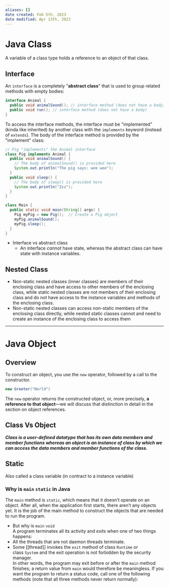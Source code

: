 ```yaml
---
aliases: []
date created: Feb 5th, 2023
date modified: Apr 13th, 2023
---
```


# Java Class
A variable of a class type holds a reference to an object of that class.

## Interface
An `interface` is a completely "**abstract class**" that is used to group related methods with empty bodies:

```java
interface Animal {
  public void animalSound(); // interface method (does not have a body)
  public void run(); // interface method (does not have a body)
}
```

To access the interface methods, the interface must be "implemented" (kinda like inherited) by another class with the `implements` keyword (instead of `extends`). The body of the interface method is provided by the "implement" class:

```java
// Pig "implements" the Animal interface
class Pig implements Animal {
  public void animalSound() {
    // The body of animalSound() is provided here
    System.out.println("The pig says: wee wee");
  }
  public void sleep() {
    // The body of sleep() is provided here
    System.out.println("Zzz");
  }
}

class Main {
  public static void main(String[] args) {
    Pig myPig = new Pig();  // Create a Pig object
    myPig.animalSound();
    myPig.sleep();
  }
}
```

- Interface vs abstract class
	- An interface _cannot_ have state, whereas the abstract class can have state with instance variables.

## Nested Class
- Non-static nested classes (inner classes) are members of their enclosing class and have access to other members of the enclosing class, while static nested classes are not members of their enclosing class and do not have access to the instance variables and methods of the enclosing class.
- Non-static nested classes can access non-static members of the enclosing class directly, while nested static classes cannot and need to create an instance of the enclosing class to access them

___

# Java Object

## Overview
To construct an object, you use the `new` operator, followed by a call to the constructor. 

```java
new Greeter("World")
```

The `new` operator returns the constructed object, or, more precisely, **a reference to that object**—we will discuss that distinction in detail in the section on object references.

## Class Vs Object
**_Class is a user-defined datatype that has its own data members and member functions whereas an object is an instance of class by which we can access the data members and member functions of the class._**

## Static
Also called a class variable (in contract to a instance variable)

### Why is `main` `static` in Java
The `main` method is `static`, which means that it doesn’t operate on an object. After all, when the application first starts, there aren’t any objects yet. It is the job of the main method to construct the objects that are needed to run the program.

- But why is `main` `void`  
A program terminates all its activity and _exits_ when one of two things happens:
- All the threads that are not daemon threads terminate.
- Some [[thread]] invokes the `exit` method of class `Runtime` or class `System` and the exit operation is not forbidden by the security manager.  
In other words, the program may exit before or after the `main` method finishes; a return value from `main` would therefore be meaningless. If you want the program to return a status code, call one of the following methods (note that all three methods never return normally):
